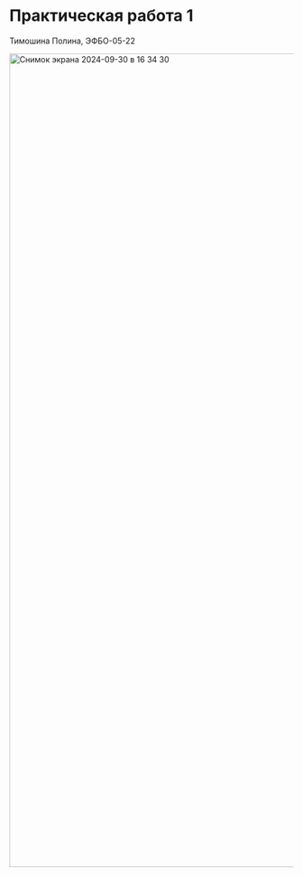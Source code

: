 # Практическая работа 1

Тимошина Полина, ЭФБО-05-22

<img width="1440" alt="Снимок экрана 2024-09-30 в 16 34 30" src="https://github.com/user-attachments/assets/6a4866e5-08be-4ec9-a5f6-d3c0b607b327">

